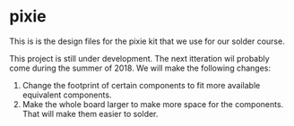 # pixie
This is is the design files for the pixie kit that we use for our solder course. 

This project is still under development. The next itteration wil probably come during the summer of 2018. We will make the following changes:
1. Change the footprint of certain components to fit more available equivalent components.
2. Make the whole board larger to make more space for the components. That will make them easier to solder.
